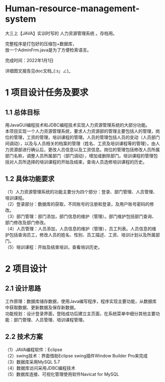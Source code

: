 # Human-resource-management-system
大三上【JAVA】实训时写的 人力资源管理系统 。存档用。

完整程序是打包好的压缩包+数据库，  
放一个AdminFrm.java是为了方便检索语言。

完成时间：2022年1月1日

详细图文报告见doc文档_(:з」∠)_

# 1  项目设计任务及要求
## 1.1 总体目标
用JavaGUI编程技术和JDBC编程技术实现人力资源管理系统的大部分功能。  
本项目实现一个人力资源管理系统，要求人力资源部的管理主要包括人的管理，岗位的管理，工资的管理，培训课程的管理。人员的管理包括人员的变动（人员部门间调动），以及与人员相关的档案的管理（姓名、工资及培训课程等的管理）。由人力资源部进行确认后，更改人员信息以及工资信息。岗位的管理包括修改人员所属部门名称，调整人员所属部门（部门调动），增加或删除部门。培训课程的管理包括对人员所选择的培训课程的开始及结束，查询人员选修培训课程的历史。  
## 1.2 具体功能要求
（1）人力资源管理系统的功能主要分为四个部分：登录、部门管理、人员管理、培训课程。  
（2）登录部分：数据库的获取，不同账号的注册和登录，及用户账号密码的修改。  
（3）部门管理：部门添加，部门信息的维护（管理）。部门维护包括部门查询、部门修改及部门修改。  
（4）人员管理：人员添加，人员信息的维护（管理），员工列表。人员信息的维护包括查询员工，修改人员的姓名、性别、员工描述、工资、培训计划以及所属部门。  
（5）培训课程：开始及结束培训，查看培训历史。  
# 2  项目设计
## 2.1 设计思路
工作原理：数据库储存数据，使用Java编写程序，程序实现主要功能，从数据库中获取数据、更新数据及保存新数据。  
功能规划：设计登录界面，登陆成功后建立主页面，在系统菜单中细分其他主要功能：部门管理、人员管理、培训课程管理。  
## 2.2 技术方案
（1）JAVA编程软件：Eclipse  
（2）swing技术：界面借助Eclipse swing插件Window Builder Pro来完成  
（3）数据库采用MySQL 5.7  
（4）数据库访问采用JDBC编程技术  
（5）数据库连接、可视化管理使用软件Navicat for MySQL  
